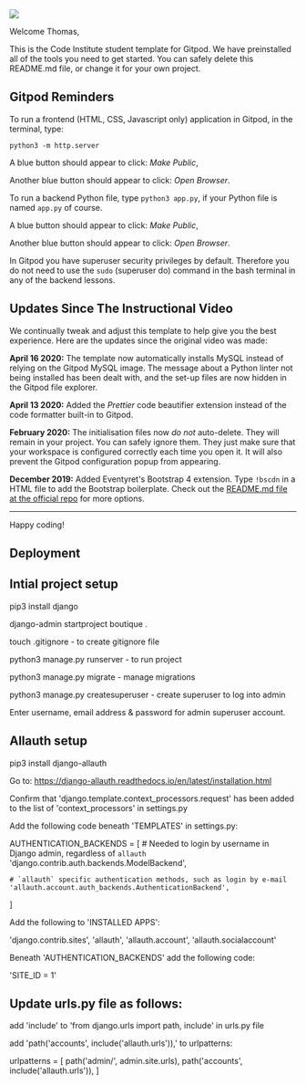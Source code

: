 <img src="https://codeinstitute.s3.amazonaws.com/fullstack/ci_logo_small.png" style="margin: 0;">

Welcome Thomas,

This is the Code Institute student template for Gitpod. We have preinstalled all of the tools you need to get started. You can safely delete this README.md file, or change it for your own project.

## Gitpod Reminders

To run a frontend (HTML, CSS, Javascript only) application in Gitpod, in the terminal, type:

`python3 -m http.server`

A blue button should appear to click: *Make Public*,

Another blue button should appear to click: *Open Browser*.

To run a backend Python file, type `python3 app.py`, if your Python file is named `app.py` of course.

A blue button should appear to click: *Make Public*,

Another blue button should appear to click: *Open Browser*.

In Gitpod you have superuser security privileges by default. Therefore you do not need to use the `sudo` (superuser do) command in the bash terminal in any of the backend lessons.

## Updates Since The Instructional Video

We continually tweak and adjust this template to help give you the best experience. Here are the updates since the original video was made:

**April 16 2020:** The template now automatically installs MySQL instead of relying on the Gitpod MySQL image. The message about a Python linter not being installed has been dealt with, and the set-up files are now hidden in the Gitpod file explorer.

**April 13 2020:** Added the _Prettier_ code beautifier extension instead of the code formatter built-in to Gitpod.

**February 2020:** The initialisation files now _do not_ auto-delete. They will remain in your project. You can safely ignore them. They just make sure that your workspace is configured correctly each time you open it. It will also prevent the Gitpod configuration popup from appearing.

**December 2019:** Added Eventyret's Bootstrap 4 extension. Type `!bscdn` in a HTML file to add the Bootstrap boilerplate. Check out the <a href="https://github.com/Eventyret/vscode-bcdn" target="_blank">README.md file at the official repo</a> for more options.

--------

Happy coding!

## Deployment

## Intial project setup

pip3 install django

django-admin startproject boutique .

touch .gitignore - to create gitignore file

python3 manage.py runserver - to run project

python3 manage.py migrate - manage migrations

python3 manage.py createsuperuser - create superuser to log into admin

Enter username, email address & password for admin superuser account.


## Allauth setup

pip3 install django-allauth

Go to: https://django-allauth.readthedocs.io/en/latest/installation.html

Confirm that 'django.template.context_processors.request' has been added to the list of 'context_processors' in settings.py

Add the following code beneath 'TEMPLATES' in settings.py:

AUTHENTICATION_BACKENDS = [
    # Needed to login by username in Django admin, regardless of `allauth`
    'django.contrib.auth.backends.ModelBackend',

    # `allauth` specific authentication methods, such as login by e-mail
    'allauth.account.auth_backends.AuthenticationBackend',
]

Add the following to 'INSTALLED APPS':

'django.contrib.sites',
'allauth',
'allauth.account',
'allauth.socialaccount'

Beneath 'AUTHENTICATION_BACKENDS' add the following code:

'SITE_ID = 1'

## Update urls.py file as follows:

add 'include' to 'from django.urls import path, include' in urls.py file

add 'path('accounts', include('allauth.urls')),' to urlpatterns:

urlpatterns = [
    path('admin/', admin.site.urls),
    path('accounts', include('allauth.urls')),
]

